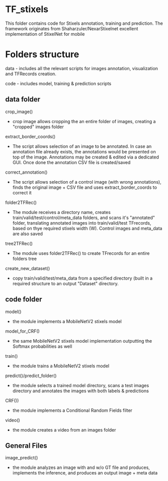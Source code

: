 # TF_stixels
This folder contains code for Stixels annotation, training  and prediction. The framework originates from Shaharzuler/NexarStixelnet excellent implementation of StixelNet for mobile

# Folders structure
data - includes all the relevant scripts for images annotation, visualization and TFRecords creation.

code - includes model, training & prediction scripts


## data folder
crop_image()
*   crop image allows cropping the an entire folder of images, creating a "cropped" images folder 

extract_border_coords()
*   The script allows selection of an image to be annotated. In case an annotation file already exists, the annotations would be presented on top of the image. Annotations may be created & edited via a dedicated GUI. Once done the annotation CSV file is created/saved

correct_annotation()
*  The script allows selection of a control image (with wrong annotations), finds the original image + CSV file and  uses extract_border_coords to correct it

folder2TFRec()
*   The module receives a directory name, creates train/valid/test/control/meta_data folders, and scans it's "annotated" folder, translating annotated images into train/valid/test TFrecords, based on thye required stixels width (W). Control images and meta_data are also saved

tree2TFRec()
*   The module uses folder2TFRec() to create TFrecords for an entire folders tree   

create_new_dataset()
*   copy train/valid/test/meta_data from a specified directory (built in a required structure to an output "Dataset" directory.


## code folder
model()
*   the module implements a MobileNetV2 stixels model

model_for_CRF()
*   the same MobileNetV2 stixels model implementation outputting the Softmax probabilities as well 

train()
*   the module trains a MobileNetV2 stixels model

predict()/predict_folder()
* the module selects a trained model directory, scans a test images directory and annotates the images with both labels & predictions

CRF())
*   the module implements a Conditional Random Fields filter

video()
*   the module creates a video from an images folder                   

## General Files
image_predict()
*   the module analyzes an image with and w/o GT file and produces, implements the inference, and produces an output image + meta data 
